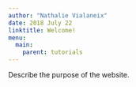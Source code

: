 ```yaml
---
author: "Nathalie Vialaneix"
date: 2018 July 22
linktitle: Welcome!
menu:
  main:
    parent: tutorials
---
```



Describe the purpose of the website.